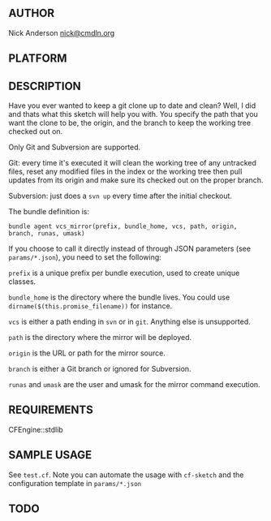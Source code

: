 ## AUTHOR
Nick Anderson <nick@cmdln.org>

## PLATFORM

## DESCRIPTION
Have you ever wanted to keep a git clone up to date and clean? Well, I
did and thats what this sketch will help you with. You specify the path
that you want the clone to be, the origin, and the branch to keep the
working tree checked out on.

Only Git and Subversion are supported.

Git: every time it's executed it will clean the working tree of any
untracked files, reset any modified files in the index or the working
tree then pull updates from its origin and make sure its checked out
on the proper branch.

Subversion: just does a `svn up` every time after the initial checkout.

The bundle definition is:

    bundle agent vcs_mirror(prefix, bundle_home, vcs, path, origin, branch, runas, umask)

If you choose to call it directly instead of through JSON parameters
(see `params/*.json`), you need to set the following:

`prefix` is a unique prefix per bundle execution, used to create unique classes.

`bundle_home` is the directory where the bundle lives.  You could use `dirname($(this.promise_filename))` for instance.

`vcs` is either a path ending in `svn` or in `git`.  Anything else is unsupported.

`path` is the directory where the mirror will be deployed.

`origin` is the URL or path for the mirror source.

`branch` is either a Git branch or ignored for Subversion.

`runas` and `umask` are the user and umask for the mirror command execution.

## REQUIREMENTS

CFEngine::stdlib

## SAMPLE USAGE

See `test.cf`.  Note you can automate the usage with `cf-sketch` and the
configuration template in `params/*.json`

## TODO
